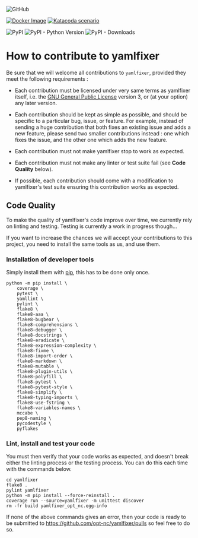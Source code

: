 ![GitHub](https://img.shields.io/github/license/opt-nc/yamlfixer)

[![Docker Image](https://img.shields.io/badge/docker-homepage-blue)](https://hub.docker.com/r/optnc/yamlfixer)
[![Katacoda scenario](https://img.shields.io/badge/katacoda-homepage-blue)](https://www.katacoda.com/opt-labs/courses/devops-tools/yamlfixer)

![PyPI](https://img.shields.io/pypi/v/yamlfixer-opt-nc)
![PyPI - Python Version](https://img.shields.io/pypi/pyversions/yamlfixer-opt-nc)
![PyPI - Downloads](https://img.shields.io/pypi/dm/yamlfixer-opt-nc)

# How to contribute to yamlfixer

Be sure that we will welcome all contributions to `yamlfixer`,
provided they meet the following requirements :

* Each contribution must be licensed under very same terms as
  yamlfixer itself, i.e. the
  [GNU General Public License](https://www.gnu.org/licenses/gpl-3.0.en.html)
  version 3, or (at your option) any later version.
  
* Each contribution should be kept as simple as possible, and should
  be specific to a particular bug, issue, or feature. For example,
  instead of sending a huge contribution that both fixes an existing
  issue and adds a new feature, please send two smaller contributions
  instead : one which fixes the issue, and the other one which adds
  the new feature.
  
* Each contribution must not make yamlfixer stop to work as expected.

* Each contribution must not make any linter or test suite fail (see
  **Code Quality** below).

* If possible, each contribution should come with a modification to
  yamlfixer's test suite ensuring this contribution works as expected.

## Code Quality

To make the quality of yamlfixer's code improve over time, we currently rely
on linting and testing. Testing is currently a work in progress though...

If you want to increase the chances we will accept your contributions
to this project, you need to install the same tools as us, and use them.

### Installation of developer tools

Simply install them with [pip](https://pip.pypa.io/en/stable/), this
has to be done only once.

```shell
python -m pip install \
    coverage \
    pytest \
    yamllint \
    pylint \
    flake8 \
    flake8-aaa \
    flake8-bugbear \
    flake8-comprehensions \
    flake8-debugger \
    flake8-docstrings \
    flake8-eradicate \
    flake8-expression-complexity \
    flake8-fixme \
    flake8-import-order \
    flake8-markdown \
    flake8-mutable \
    flake8-plugin-utils \
    flake8-polyfill \
    flake8-pytest \
    flake8-pytest-style \
    flake8-simplify \
    flake8-typing-imports \
    flake8-use-fstring \
    flake8-variables-names \
    mccabe \
    pep8-naming \
    pycodestyle \
    pyflakes
```

### Lint, install and test your code

You must then verify that your code works as expected, and doesn't
break either the linting process or the testing process. You can do
this each time with the commands below.

```shell
cd yamlfixer
flake8 .
pylint yamlfixer
python -m pip install --force-reinstall .
coverage run --source=yamlfixer -m unittest discover
rm -fr build yamlfixer_opt_nc.egg-info
```

If none of the above commands gives an error, then your code is ready
to be submitted to https://github.com/opt-nc/yamlfixer/pulls so feel 
free to do so.
